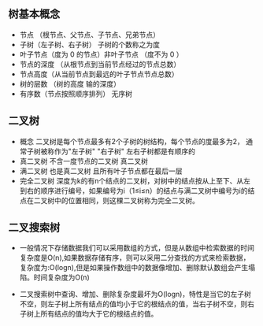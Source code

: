 ## 树基本概念

- 节点 （根节点、父节点、子节点、兄弟节点）
- 子树（左子树、右子树） 子树的个数称之为度
- 叶子节点（度为 0 的节点）非叶子节点 （度不为 0 ）
- 节点的深度 （从根节点到当前节点经过的节点总数）
- 节点高度（从当前节点到最远的叶子节点节点总数）
- 树的层数 （树的高度  输的深度）
- 有序数（节点按照顺序排列） 无序树

## 二叉树
- 概念 二叉树是每个节点最多有2个子树的树结构，每个节点的度最多为2， 通常子树被称作为"左子树" "右子树"
左右子树都是有顺序的
- 真二叉树 不含一度节点的二叉树 真二叉树
- 满二叉树 也是真二叉树 且所有叶子节点都在最后一层
- 完全二叉树 深度为k的有n个结点的二叉树，对树中的结点按从上至下、从左到右的顺序进行编号，如果编号为i（1≤i≤n）的结点与满二叉树中编号为i的结点在二叉树中的位置相同，则这棵二叉树称为完全二叉树。

## 二叉搜索树
- 一般情况下存储数据我们可以采用数组的方式，但是从数组中检索数据的时间复杂度是O(n),如果数据存储有序，则可以采用二分查找的方式来检索数据，复杂度为:O(logn),但是如果操作数组中的数据像增加、删除默认数组会产生塌陷。时间复杂度为O(n)

- 二叉搜索树中查询、增加、删除复杂度最坏为O(logn)，特性是当它的左子树不空，则左子树上所有结点的值均小于它的根结点的值，当右子树不空，则右子树上所有结点的值均大于它的根结点的值。


